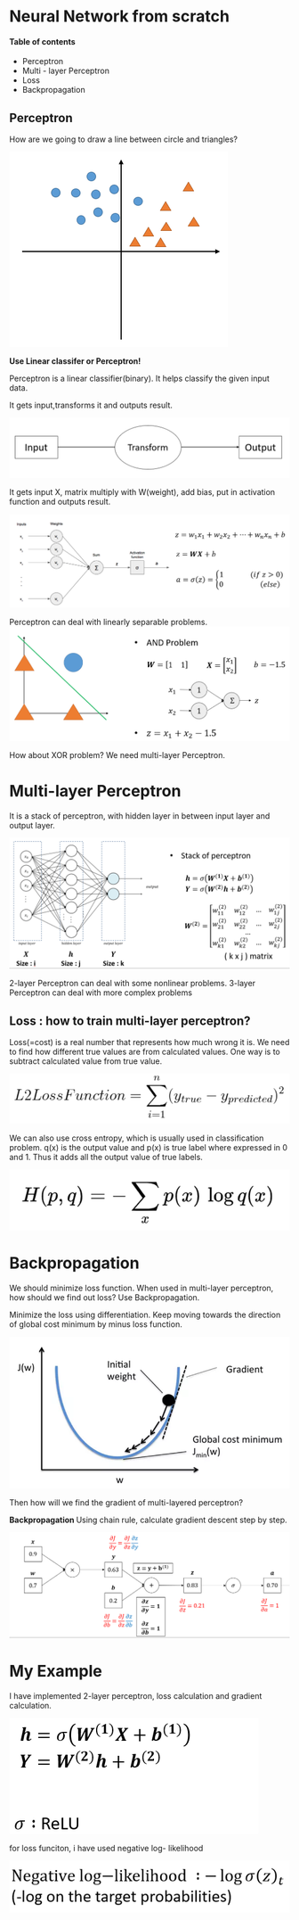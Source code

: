 # <strong>Neural Network from scratch </strong>

#### Table of contents
- Perceptron
- Multi - layer Perceptron
- Loss
- Backpropagation

## <strong> Perceptron </strong>
How are we going to draw a line between circle and triangles?

![classification_problem](image/classification_problem.png)

<strong> Use Linear classifer or Perceptron! </strong>

Perceptron is a linear classifier(binary). It helps classify the given input data.

It gets input,transforms it and outputs result.

![perceptron](image/perceptron.png)

It gets input X, matrix multiply with W(weight), add bias, put in activation function and outputs result.

![perceptron_formula](image/perceptron_formula.png)

Perceptron can deal with linearly separable problems.
![linearly_separable](image/linearly_separable.png)

How about XOR problem? We need multi-layer Perceptron.

# Multi-layer Perceptron
It is a stack of perceptron, with hidden layer in between input layer and output layer.

![multilayer_perceptron](image/multilayer_perceptron.png)

2-layer Perceptron can deal with some nonlinear problems.
3-layer Perceptron can deal with more complex problems

## Loss : how to train multi-layer perceptron?
Loss(=cost) is a real number that represents how much wrong it is. We need to find how different true values are from calculated values. One way is to subtract calculated value from true value.

![loss_function](image/loss_function.png)

We can also use cross entropy, which is usually used in classification problem. q(x) is the output value and p(x) is true label where expressed in 0 and 1. Thus it adds all the output value of true labels.

![cross_entropy](image/cross_entropy.png)

# Backpropagation
We should minimize loss function. When used in multi-layer perceptron, how should we find out loss? Use Backpropagation.

Minimize the loss using differentiation. Keep moving towards the direction of global cost minimum by minus loss function.

![Backpropagation](image/back_propagation.png)

Then how will we find the gradient of multi-layered perceptron?

<Strong> Backpropagation </Strong>
Using chain rule, calculate gradient descent step by step.


![Backpropagation](image/back_propagation_2.png)

# My Example

I have implemented 2-layer perceptron, loss calculation and gradient calculation.

![example](image/my_example.png)

for loss funciton, i have used negative log- likelihood

![negative](image/negative_log_likelihood.png)
